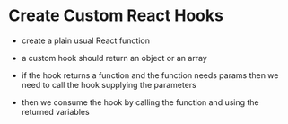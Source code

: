# Create Custom React Hooks

- create a plain usual React function 
- a custom hook should return an object or an array
- if the hook returns a function and the function needs params then we need to call the hook supplying the parameters

- then we consume the hook by calling the function and using the returned variables